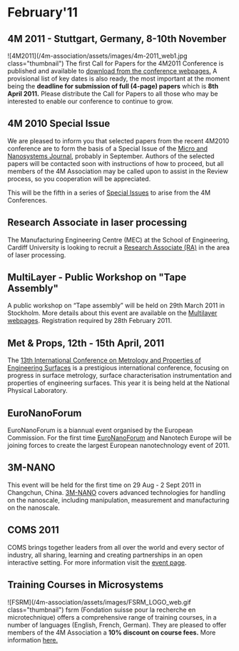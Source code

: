 # February'11

<!--break-->
## 4M 2011 - Stuttgart, Germany, 8-10th November


![4M2011](/4m-association/assets/images/4m-2011_web1.jpg class="thumbnail")
The first Call for Papers for the 4M2011 Conference is published and available to [download from the conference webpages.](/4m-association/conference/2011/Call_for_Papers) A provisional list of key dates is also ready, the most important at the moment being the **deadline for submission of full (4-page) papers** which is **8th April 2011.** Please distribute the Call for Papers to all those who may be interested to enable our conference to continue to grow.   
     
## 4M 2010 Special Issue

We are pleased to inform you that selected papers from the recent 4M2010 conference are to form the basis of a Special Issue of the [Micro and Nanosystems Journal](http://www.benthamscience.com/mns/Current%20Issue.htm), probably in September.  Authors of the selected papers will be contacted soon with instructions of how to proceed, but all members of the 4M Association may be called upon to assist in the Review process, so you cooperation will be appreciated.

This will be the fifth in a series of [Special Issues](http://www.4m-net.org/Publications) to arise from the 4M Conferences. 
 
## Research Associate in laser processing

The Manufacturing Engineering Centre (MEC) at the School of Engineering, Cardiff University is looking to recruit a [Research Associate (RA)](/node/504) in the area of laser processing.   
  
## MultiLayer - Public Workshop on "Tape Assembly"

A public workshop on “Tape assembly” will be held on 29th March 2011 in Stockholm. More details about this event are available on the [Multilayer webpages](http://multilayer.4m-association.org/node/54). Registration required by 28th February 2011.  
   
## Met & Props, 12th - 15th April, 2011

The [13th International Conference on Metrology and Properties of Engineering Surfaces](/4m-association/event/13th-International-Conference-Metrology-and-Properties-Engineering-Surfaces) is a prestigious international conference, focusing on progress in surface metrology, surface characterisation instrumentation and properties of engineering surfaces. This year it is being held at the National Physical Laboratory.
    
## EuroNanoForum

EuroNanoForum is a biannual event organised by the European Commission. For the first time [EuroNanoForum](/4m-association/event/EuroNanoForum) and Nanotech Europe will be joining forces to create the largest European nanotechnology event of 2011.  
   
## 3M-NANO

This event will be held for the first time on 29 Aug - 2 Sept 2011 in Changchun, China.
[3M-NANO](/4m-association/event/3M-NANO) covers advanced technologies for handling on the nanoscale, including manipulation, measurement and manufacturing on the nanoscale.  
  
## COMS 2011

COMS brings together leaders from all over the world and every sector of industry, all sharing, learning and creating partnerships in an open interactive setting. For more information visit the [event page](/4m-association/event/COMS-2011).

## Training Courses in Microsystems

![FSRM](/4m-association/assets/images/FSRM_LOGO_web.gif class="thumbnail")
fsrm (Fondation suisse pour la recherche en microtechnique) offers a comprehensive range of training courses, in a number of languages (English, French, German). They are pleased to offer members of the 4M Association a <b>10% discount on course fees.</b> More information [here.](/4m-association/content/fsrm-training-courses)